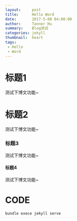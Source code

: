 ```yaml
---
layout:     post
title:      Hello Word
date:       2017-5-08 04:00:00
author:     Tanner Hu
summary:    Blog测试
categories: jekyll
thumbnail:  heart
tags:
 - Hello
 - Word
---
```

# 标题1 #
测试下博文功能~
# 标题2 #
测试下博文功能~
### 标题3 ###
测试下博文功能~
#### 标题4 ####
测试下博文功能~

# CODE #


`bundle exece jekyll serve`




